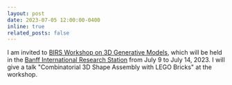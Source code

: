 ```yaml
---
layout: post
date: 2023-07-05 12:00:00-0400
inline: true
related_posts: false
---
```


I am invited to <a href="https://www.birs.ca/events/2023/5-day-workshops/23w5153" target="_blank">BIRS Workshop on 3D Generative Models</a>, which will be held in the <a href="https://www.birs.ca" target="_blank">Banff International Research Station</a> from July 9 to July 14, 2023.  I will give a talk "Combinatorial 3D Shape Assembly with LEGO Bricks" at the workshop.
